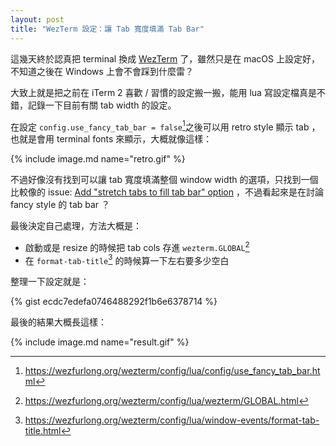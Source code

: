 ```yaml
---
layout: post
title: "WezTerm 設定：讓 Tab 寬度填滿 Tab Bar"
---
```


這幾天終於認真把 terminal 換成 [WezTerm](https://wezfurlong.org/wezterm/) 了，雖然只是在 macOS 上設定好，不知道之後在 Windows 上會不會踩到什麼雷？

大致上就是把之前在 iTerm 2 喜歡 / 習慣的設定搬一搬，能用 lua 寫設定檔真是不錯，記錄一下目前有關 tab width 的設定。

在設定 `config.use_fancy_tab_bar = false`[^1]之後可以用 retro style 顯示 tab ，也就是會用 terminal fonts 來顯示，大概就像這樣：

{% include image.md name="retro.gif" %}

不過好像沒有找到可以讓 tab 寬度填滿整個 window width 的選項，只找到一個比較像的 issue:  [Add "stretch tabs to fill tab bar" option](https://github.com/wez/wezterm/issues/1914) ，不過看起來是在討論 fancy style 的 tab bar ？

最後決定自己處理，方法大概是：

- 啟動或是 resize 的時候把 tab cols 存進 `wezterm.GLOBAL`[^2]
- 在 `format-tab-title`[^3] 的時候算一下左右要多少空白

整理一下設定就是：

{% gist ecdc7edefa0746488292f1b6e6378714 %}

最後的結果大概長這樣：

{% include image.md name="result.gif" %}

[^1]: <https://wezfurlong.org/wezterm/config/lua/config/use_fancy_tab_bar.html>
[^2]: <https://wezfurlong.org/wezterm/config/lua/wezterm/GLOBAL.html>
[^3]: <https://wezfurlong.org/wezterm/config/lua/window-events/format-tab-title.html>
